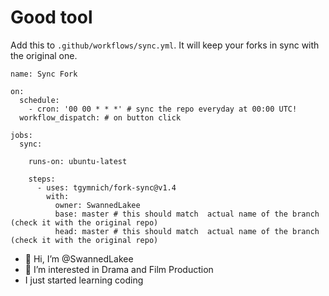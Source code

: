# Good tool
Add this to `.github/workflows/sync.yml`. It will keep your forks in sync with the original one.

```
name: Sync Fork

on:
  schedule:
    - cron: '00 00 * * *' # sync the repo everyday at 00:00 UTC!
  workflow_dispatch: # on button click

jobs:
  sync:

    runs-on: ubuntu-latest

    steps:
      - uses: tgymnich/fork-sync@v1.4
        with:
          owner: SwannedLakee
          base: master # this should match  actual name of the branch (check it with the original repo)
          head: master # this should match  actual name of the branch (check it with the original repo)
```
- 👋 Hi, I’m @SwannedLakee
- 👀 I’m interested in Drama and Film Production
- I just started learning coding

